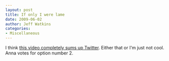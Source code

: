 ```yaml
---
layout: post
title: If only I were lame
date: 2009-06-02
author: Jeff Watkins
categories:
- Miscellaneous
---
```


I think [this video completely sums up Twitter](http://current.com/items/89891774_twouble-with-twitters.htm). Either that or I'm just not cool. Anna votes for option number 2.


